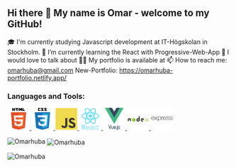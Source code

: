 ## Hi there 👋 My name is Omar - welcome to my GitHub!



🎓 I'm currently studying Javascript development at IT-Högskolan in Stockholm.
🌱 I’m currently learning the React with Progressive-Web-App
💬 I would love to talk about
👨‍💻 My portfolio is available at
📫 How to reach me: omarhuba@gmail.com
New-Portfolio: https://omarhuba-portfolio.netlify.app/



<h3 align="left">Languages and Tools:</h3>
<p align="left"> <a href="https://www.w3.org/html/" target="_blank"> <img src="https://raw.githubusercontent.com/devicons/devicon/master/icons/html5/html5-original-wordmark.svg" alt="html5" width="50" height="50"/> </a>  <a href="https://www.w3schools.com/css/" target="_blank"> <img src="https://raw.githubusercontent.com/devicons/devicon/master/icons/css3/css3-original-wordmark.svg" alt="css3" width="50" height="50"/> </a> <a href="https://developer.mozilla.org/en-US/docs/Web/JavaScript" target="_blank"> <img src="https://raw.githubusercontent.com/devicons/devicon/master/icons/javascript/javascript-original.svg" alt="javascript" width="50" height="50"/> </a> <a href="https://reactjs.org/" target="_blank"> <img src="https://raw.githubusercontent.com/devicons/devicon/master/icons/react/react-original-wordmark.svg" alt="react" width="50" height="50"/> </a> <a href="https://vuejs.org/" target="_blank"> <img src="https://raw.githubusercontent.com/devicons/devicon/master/icons/vuejs/vuejs-original-wordmark.svg" alt="vue logo" width="50" height="50"/> </a>
  <a href="https://nodejs.org" target="_blank"> <img src="https://raw.githubusercontent.com/devicons/devicon/master/icons/nodejs/nodejs-original-wordmark.svg" alt="nodejs" width="50" height="50"/> </a>  <a href="https://expressjs.com" target="_blank"> <img src="https://raw.githubusercontent.com/devicons/devicon/master/icons/express/express-original-wordmark.svg" alt="express" width="50" height="50"/> </a>

<p><img align="left" src="https://github-readme-stats.vercel.app/api/top-langs?username=Omarhuba&show_icons=true&locale=en&layout=compact" alt="Omarhuba" /></p>


<p>&nbsp;<img align="center" src="https://github-readme-stats.vercel.app/api?username=Omarhuba&show_icons=true&locale=en" alt="Omarhuba" /></p>


<p><img align="center" src="https://github-readme-streak-stats.herokuapp.com/?user=Omarhuba&" alt="Omarhuba" /></p>


</p>


